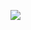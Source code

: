![](http://www.plantuml.com/plantuml/proxy?cache=no&src=https://raw.githubusercontent.com/oleksandrblazhko/ai202-bodnar/ai-202-bodnar-with-laboratory-work-7/2-SoftwareDesign/2.7-PlantUML/UML-Deployment.puml)
